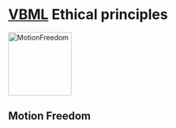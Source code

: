 # [VBML](README.md) Ethical principles

<img src="pictures/freedom.png" alt="MotionFreedom" width="128px">

## Motion Freedom
